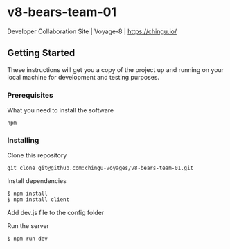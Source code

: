 # v8-bears-team-01
Developer Collaboration Site | Voyage-8 | https://chingu.io/

## Getting Started

These instructions will get you a copy of the project up and running on your local machine for development and testing purposes. 

### Prerequisites

What you need to install the software 

```
npm
```

### Installing

Clone this repository

```
git clone git@github.com:chingu-voyages/v8-bears-team-01.git
```

Install dependencies

```
$ npm install
$ npm install client
```
Add dev.js file to the config folder

Run the server

```
$ npm run dev
```
